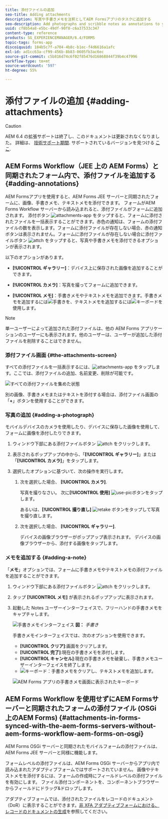 ```yaml
---
title: 添付ファイルの追加
seo-title: Adding attachments
description: 写真や手書きメモを注釈としてAEM Formsアプリのタスクに追加する
seo-description: Add photographs and scribble notes as annotations to your task in the AEM Forms app
uuid: cf8b54a8-e5bc-49df-90f8-c6a37533c347
content-type: reference
products: SG_EXPERIENCEMANAGER/6.4/FORMS
topic-tags: forms-app
discoiquuid: 184b5c7f-a704-4b8c-b1ec-f4d6616a1afc
exl-id: ad1cc63a-cf99-456b-8b83-0605fb3ac6ec
source-git-commit: c5b816d74c6f02f85476d16868844f39b4c47996
workflow-type: tm+mt
source-wordcount: '597'
ht-degree: 55%

---
```


# 添付ファイルの追加 {#adding-attachments}

>[!CAUTION]
>
>AEM 6.4 の拡張サポートは終了し、このドキュメントは更新されなくなりました。 詳細は、 [技術サポート期間](https://helpx.adobe.com/jp/support/programs/eol-matrix.html). サポートされているバージョンを見つける [ここ](https://experienceleague.adobe.com/docs/?lang=ja).

## AEM Forms Workflow（JEE 上の AEM Forms）と同期されたフォーム内で、添付ファイルを追加する {#adding-annotations}

AEM Formsアプリを使用すると、AEM Forms JEE サーバーと同期されたフォームに、画像、手書きメモ、テキストメモを添付できます。 フォームがAEM Forms Workflow サーバーから読み込まれると、添付ファイルがフォームに追加されます。 添付ボタン ![attachments-app](assets/attachments-app.png) をタップすると、フォームに添付されたファイルを一括表示することができます。赤色の通知は、フォームの添付ファイルの数を表示します。フォームに添付ファイルが存在しない場合、赤の通知ボタンは表示されません。フォームに添付ファイルが存在しない場合に添付ファイルボタン ![attch](assets/attch.png) をタップすると、写真や手書きメモを添付できるオプションが表示されます。

以下のオプションがあります。

* **[!UICONTROL ギャラリー]**：デバイス上に保存された画像を追加することができます。

* **[!UICONTROL カメラ]**：写真を撮ってフォームに追加できます。

* **[!UICONTROL メモ]**：手書きメモやテキストメモを追加できます。手書きメモを追加するには![手書き](assets/scribble.png)を、テキストメモを追加するには![キーボード](assets/keyboard.png)を使用します。

>[!NOTE]
>
>単一ユーザーによって追加された添付ファイルは、他の AEM Forms アプリケーションのユーザーにも表示されます。他のユーザーは、ユーザーが追加した添付ファイルを削除することはできません。

### 添付ファイル画面 {#the-attachments-screen}

すべての添付ファイルを一括表示するには、![attachments-app](assets/attachments-app.png) をタップします。ここでは、添付ファイルの追加、名前変更、削除が可能です。

![すべての添付ファイルを集めた状態](assets/attachments-screen.png)

別の画像、手書きメモまたはテキストを添付する場合は、添付ファイル画面の「**+**」ボタンを使用することができます。

### 写真の追加 {#adding-a-photograph}

モバイルデバイスのカメラを使用したり、デバイスに保存した画像を使用して、フォームに画像を添付したりできます。

1. ウィンドウ下部にある添付ファイルボタン ![attch](assets/attch.png) をクリックします。
1. 表示されるポップアップの中から、「**[!UICONTROL ギャラリー]**」または「**[!UICONTROL カメラ]**」をタップします。
1. 選択したオプションに基づいて、次の操作を実行します。

   1. 次を選択した場合、 **[!UICONTROL カメラ]**.

      写真を撮りなさい。 次に&#x200B;**[!UICONTROL 使用]** ![use-pic](assets/use-pic.png)ボタンをタップします。

      あるいは、**[!UICONTROL 撮り直し]** ![retake](assets/retake.png) ボタンをタップして写真を撮り直します。

   1. 次を選択した場合、 **[!UICONTROL ギャラリー]**.

      デバイスの画像ブラウザーがポップアップ表示されます。 デバイスの画像ブラウザーから、添付する画像をタップします。

### メモを追加する {#adding-a-note}

「**メモ**」オプションでは、フォームに手書きメモやテキストメモの添付ファイルを追加することができます。

1. ウィンドウ下部にある添付ファイルボタン ![attch](assets/attch.png) をクリックします。
1. タップ **[!UICONTROL メモ]** が表示されるポップアップに表示されます。
1. 起動した Notes ユーザーインターフェイスで、フリーハンドの手書きメモをキャプチャします。

   ![手書きメモインターフェイス](assets/scribble-ui.png)
   **図：** *手書き*

   手書きメモインターフェイスでは、次のオプションを使用できます。

   * **[!UICONTROL クリア]**:画面をクリアします。
   * **[!UICONTROL 完了]**:現在の手書きメモを添付します。
   * **[!UICONTROL キャンセル]**:現在の手書きメモを破棄し、手書きメモユーザーインターフェイスを終了します。
   * ![キーボード](assets/keyboard.png)：手書きメモをクリアし、テキストメモを追加します。

   ![AEM Forms アプリの手書きメモ画面に表示されたキーボード](assets/keyboard-inapp.png)

## AEM Forms Workflow を使用せずにAEM Formsサーバーと同期されたフォームの添付ファイル (OSGi 上のAEM Forms) {#attachments-in-forms-synced-with-the-aem-forms-servers-without-aem-forms-workflow-aem-forms-on-osgi}

AEM Forms OSGi サーバーと同期されたモバイルフォームの添付ファイルは、AEM Forms JEE サーバーと同様に機能します。

フォームレベルの添付ファイルは、AEM Forms OSGi サーバーからアプリ内で読み込まれたアダプティブフォームではサポートされていません。 画像やテキストメモを添付するには、フォームの作成時にフィールドレベルの添付ファイルを有効にします。 ファイル添付コンポーネントを、コンポーネントブラウザーからフィールドにドラッグ&amp;ドロップします。

アダプティブフォームでは、添付されたファイルをレコードのドキュメント（DoR）に表示することができます。[非 XFA アダプティブフォームにおける、レコードのドキュメントの生成](/help/forms/using/generate-document-of-record-for-non-xfa-based-adaptive-forms.md)を参照してください。
